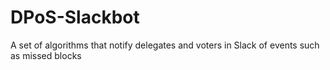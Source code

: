 # DPoS-Slackbot
A set of algorithms that notify delegates and voters in Slack of events such as missed blocks
